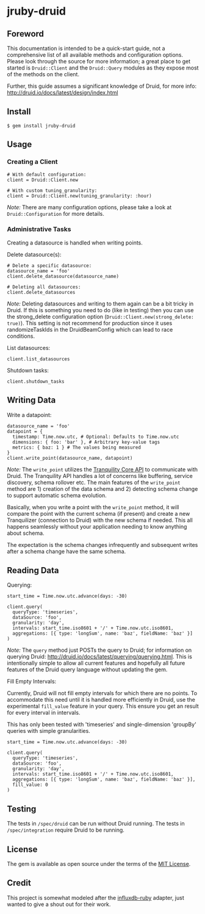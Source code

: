 # jruby-druid

## Foreword
This documentation is intended to be a quick-start guide, not a comprehensive
list of all available methods and configuration options. Please look through
the source for more information; a great place to get started is `Druid::Client`
and the `Druid::Query` modules as they expose most of the methods on the client.

Further, this guide assumes a significant knowledge of Druid, for more info:
http://druid.io/docs/latest/design/index.html

## Install

```
$ gem install jruby-druid
```

## Usage

### Creating a Client
```
# With default configuration:
client = Druid::Client.new
```

```
# With custom tuning_granularity:
client = Druid::Client.new(tuning_granularity: :hour)
```
*Note:* There are many configuration options, please take a look at
`Druid::Configuration` for more details.

### Administrative Tasks
Creating a datasource is handled when writing points.

Delete datasource(s):
```
# Delete a specific datasource:
datasource_name = 'foo'
client.delete_datasource(datasource_name)
```

```
# Deleting all datasources:
client.delete_datasources
```

*Note:* Deleting datasources and writing to them again can be a bit tricky in
Druid. If this is something you need to do (like in testing) then you can use
the strong_delete configuration option
(`Druid::Client.new(strong_delete: true)`). This setting is not recommend for
production since it uses randomizeTaskIds in the DruidBeamConfig which can lead
to race conditions.

List datasources:
```
client.list_datasources
```

Shutdown tasks:
```
client.shutdown_tasks
```

## Writing Data

Write a datapoint:
```
datasource_name = 'foo'
datapoint = {
  timestamp: Time.now.utc, # Optional: Defaults to Time.now.utc
  dimensions: { foo: 'bar' }, # Arbitrary key-value tags
  metrics: { baz: 1 } # The values being measured
}
client.write_point(datasource_name, datapoint)
```
*Note:* The `write_point` utilizes the
[Tranquility Core API](https://github.com/druid-io/tranquility/blob/master/docs/core.md)
to communicate with Druid. The Tranquility API handles a lot of concerns like
buffering, service discovery, schema rollover etc. The main features of
the `write_point` method are 1) creation of the data schema and 2) detecting
schema change to support automatic schema evolution.

Basically, when you write a point with the `write_point` method, it will compare
the point with the current schema (if present) and create a new Tranquilizer
(connection to Druid) with the new schema if needed. This all happens
seamlessly without your application needing to know anything about schema.

The expectation is the schema changes infrequently and subsequent writes after
a schema change have the same schema.

## Reading Data

Querying:
```
start_time = Time.now.utc.advance(days: -30)

client.query(
  queryType: 'timeseries',
  dataSource: 'foo',
  granularity: 'day',
  intervals: start_time.iso8601 + '/' + Time.now.utc.iso8601,
  aggregations: [{ type: 'longSum', name: 'baz', fieldName: 'baz' }]
)
```
*Note:* The `query` method just POSTs the query to Druid; for information on
querying Druid: http://druid.io/docs/latest/querying/querying.html. This is
intentionally simple to allow all current features and hopefully all future
features of the Druid query language without updating the gem.

Fill Empty Intervals:

Currently, Druid will not fill empty intervals for which there are no points. To
accommodate this need until it is handled more efficiently in Druid, use the
experimental `fill_value` feature in your query. This ensure you get an result
for every interval in intervals.

This has only been tested with 'timeseries' and single-dimension 'groupBy'
queries with simple granularities.
```
start_time = Time.now.utc.advance(days: -30)

client.query(
  queryType: 'timeseries',
  dataSource: 'foo',
  granularity: 'day',
  intervals: start_time.iso8601 + '/' + Time.now.utc.iso8601,
  aggregations: [{ type: 'longSum', name: 'baz', fieldName: 'baz' }],
  fill_value: 0
)
```

## Testing

The tests in `/spec/druid` can be run without Druid running. The tests in
`/spec/integration` require Druid to be running.

## License

The gem is available as open source under the terms of the [MIT License](http://opensource.org/licenses/MIT).

## Credit

This project is somewhat modeled after the
[influxdb-ruby](https://github.com/influxdata/influxdb-ruby) adapter, just
wanted to give a shout out for their work.
